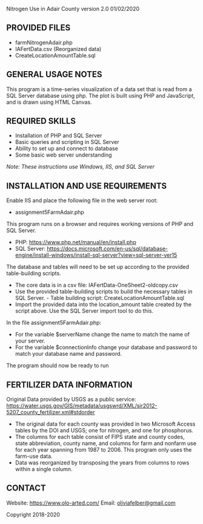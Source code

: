 Nitrogen Use in Adair County version 2.0 01/02/2020

PROVIDED FILES
--------------
- farmNitrogenAdair.php
- IAFertData.csv (Reorganized data)
- CreateLocationAmountTable.sql

GENERAL USAGE NOTES
-------------------
This program is a time-series visualization of a data set 
that is read from a SQL Server database using php. The plot
is built using PHP and JavaScript, and is drawn using HTML 
Canvas. 

REQUIRED SKILLS
---------------
- Installation of PHP and SQL Server
- Basic queries and scripting in SQL Server
- Ability to set up and connect to database
- Some basic web server understanding

*Note: These instructions use Windows, IIS, and SQL Server*

INSTALLATION AND USE REQUIREMENTS
---------------------------------
Enable IIS and place the following file in the web server root:
- assignment5FarmAdair.php

This program runs on a browser and requires working versions of 
PHP and SQL Server.
- PHP: https://www.php.net/manual/en/install.php
- SQL Server: https://docs.microsoft.com/en-us/sql/database-engine/install-windows/install-sql-server?view=sql-server-ver15

The database and tables will need to be set up according to the provided table-building scripts.
-   The core data is in a csv file: IAFertData-OneSheet2-oldcopy.csv
-   Use the provided table-building scripts to build the necessary tables in SQL Server. 
        - Table building script: CreateLocationAmountTable.sql
-   Import the provided data into the location_amount table created by the script above.
    Use the SQL Server import tool to do this.

In the file assignment5FarmAdair.php: 
- For the variable $serverName change the name to match the name of your server.
- For the variable $connectionInfo change your database and password to match your database name and password.

The program should now be ready to run

FERTILIZER DATA INFORMATION
---------------------------
Original Data provided by USGS as a public service: https://water.usgs.gov/GIS/metadata/usgswrd/XML/sir2012-5207_county_fertilizer.xml#stdorder
-   The original data for each county was provided in two Microsoft Access
    tables by the DOI and USGS; one for nitrogen, and one for phosphorus.
-   The columns for each table consist of FIPS state and county codes, 
    state abbreviation, county name, and columns for farm and nonfarm use
    for each year spanning from 1987 to 2006. This program only uses the farm-use data. 
-   Data was reorganized by transposing the years from columns to rows within a single column. 

CONTACT
-------
Website: https://www.olo-arted.com/
Email: oliviafelber@gmail.com

Copyright 2018-2020
